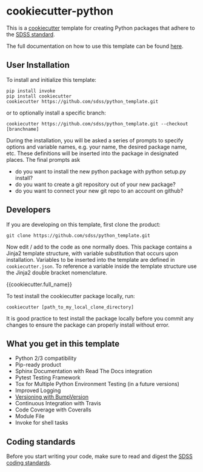# cookiecutter-python

This is a [cookiecutter](https://github.com/audreyr/cookiecutter) template for creating Python packages that adhere to the [SDSS standard](./\{\{cookiecutter.repo_name\}\}/STYLE.rst).

The full documentation on how to use this template can be found [here](http://sdss-python-template.readthedocs.io/en/latest/).

## User Installation

To install and initialize this template:

    pip install invoke
    pip install cookiecutter
    cookiecutter https://github.com/sdss/python_template.git

or to optionally install a specific branch:

    cookiecutter https://github.com/sdss/python_template.git --checkout [branchname]

During the installation, you will be asked a series of prompts to specify options and variable names, e.g. your name, the desired package name, etc. These definitions will be inserted into the package in designated places.  The final prompts ask

* do you want to install the new python package with python setup.py install?
* do you want to create a git repository out of your new package?
* do you want to connect your new git repo to an account on github?


## Developers

If you are developing on this template, first clone the product:

    git clone https://github.com/sdss/python_template.git

Now edit / add to the code as one normally does.  This package contains a Jinja2 template structure, with variable substitution that occurs upon installation. Variables to be inserted into the template are defined in `cookiecutter.json`.  To reference a variable inside the template structure use the Jinja2 double bracket nomenclature.

   {{cookiecutter.full_name}}

To test install the cookiecutter package locally, run:

    cookiecutter [path_to_my_local_clone_directory]

It is good practice to test install the package locally before you commit any changes to ensure the package can properly install without error.

## What you get in this template

* Python 2/3 compatibility
* Pip-ready product
* Sphinx Documentation with Read The Docs integration
* Pytest Testing Framework
* Tox for Multiple Python Environment Testing (in a future versions)
* Improved Logging
* [Versioning with BumpVersion](https://github.com/peritus/bumpversion)
* Continuous Integration with Travis
* Code Coverage with Coveralls
* Module File
* Invoke for shell tasks

## Coding standards

Before you start writing your code, make sure to read and digest the [SDSS coding standards](./\{\{cookiecutter.repo_name\}\}/STYLE.rst).
